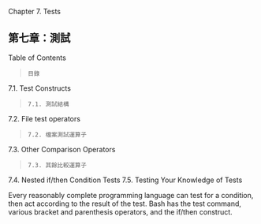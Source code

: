 Chapter 7. Tests

第七章：測試
---

Table of Contents
>`目錄`

7.1. Test Constructs
>`7.1. 測試結構`

7.2. File test operators
>`7.2. 檔案測試運算子`

7.3. Other Comparison Operators
>`7.3. 其餘比較運算子`

7.4. Nested if/then Condition Tests
7.5. Testing Your Knowledge of Tests

Every reasonably complete programming language can test for a condition, then act according to the result of the test. Bash has the test command, various bracket and parenthesis operators, and the if/then construct.
